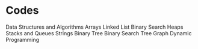 # Codes
Data Structures and Algorithms
Arrays
Linked List
Binary Search
Heaps
Stacks and Queues
Strings
Binary Tree
Binary Search Tree
Graph
Dynamic Programming

